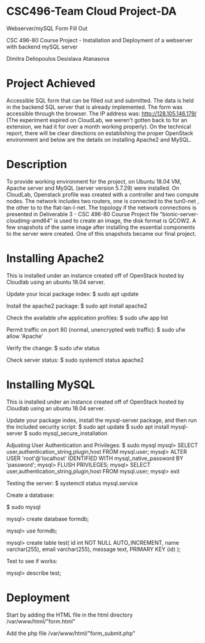 # CSC496-Team Cloud Project-DA

Webserver/mySQL Form Fill Out

CSC 496-80 Course Project - Installation and Deployment of a webserver with backend mySQL server
 

Dimitra Deliopoulos
Desislava Atanasova


# Project Achieved
Accessible SQL form that can be filled out and submitted. The data is held in the backend SQL server that is already implemented. 
The form was accessible through the browser. The IP address was: http://128.105.146.179/ (The experiment expired on CloudLab, we weren't gotten back to for an extension, we had it for over a month working properly). On the technical report, there will be clear directions on establishing the proper OpenStack environment and below are the details on installing Apache2 and MySQL.

# Description
To provide working environment for the project, on Ubuntu 18.04 VM, Apache server and MySQL (server version 5.7.29) were installed. 
On CloudLab, Openstack profile was created with a controller and two compute nodes. The network includes two routers, one is connected to the tun0-net , the other to to the flat-lan-l-net. The topology if the network connections is presented in Deliverable 3 - CSC 496-80 Course Project file "bionic-server-cloudimg-amd64" is used to create an image, the disk format is QCOW2. A few snapshots of the same image after installing the essential components to the server were created. One of this snapshots became our final project.

# Installing Apache2
This is installed under an instance created off of OpenStack hosted by Cloudlab using an ubuntu 18.04 server.

Update your local package index: 
 $ sudo apt update
 
Install the apache2 package: 
 $ sudo apt install apache2
 
Check the available ufw application profiles:
 $ sudo ufw app list
  
Permit traffic on port 80 (normal, unencrypted web traffic):
 $ sudo ufw allow 'Apache'
 
Verify the change:
 $ sudo ufw status
 
Check server status:
 $ sudo systemctl status apache2
 

# Installing MySQL
This is installed under an instance created off of OpenStack hosted by Cloudlab using an ubuntu 18.04 server.

Update your package index, install the mysql-server package, and then run the included security script:
 $ sudo apt update
 $ sudo apt install mysql-server
 $ sudo mysql_secure_installation
 
 
Adjusting User Authentication and Privileges:
 $ sudo mysql
 mysql> SELECT user,authentication_string,plugin,host FROM mysql.user;
 mysql> ALTER USER 'root'@'localhost' IDENTIFIED WITH mysql_native_password BY 'password';
 mysql> FLUSH PRIVILEGES;
 mysql> SELECT user,authentication_string,plugin,host FROM mysql.user;
 mysql> exit
  
Testing the server:
 $ systemctl status mysql.service
 
Create a database:

 $ sudo mysql
 
 mysql> create database formdb;
 
 mysql> use formdb;
 
 mysql> create table test(
    id int NOT NULL AUTO_INCREMENT,
    name varchar(255),
    email varchar(255),
    message text,
    PRIMARY KEY (id)
); 

Test to see if works:

 mysql> describe test; 
 
 
# Deployment
Start by adding the HTML file in the html directory
 /var/www/html/"form.html"
 
Add the php file
 /var/www/html/"form_submit.php"
 
 
 
